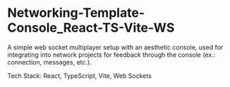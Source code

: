 # Networking-Template-Console_React-TS-Vite-WS
A simple web socket multiplayer setup with an aesthetic console, used for integrating into network projects for feedback through the console (ex.: connection, messages, etc.). 

Tech Stack: React, TypeScript, Vite, Web Sockets
